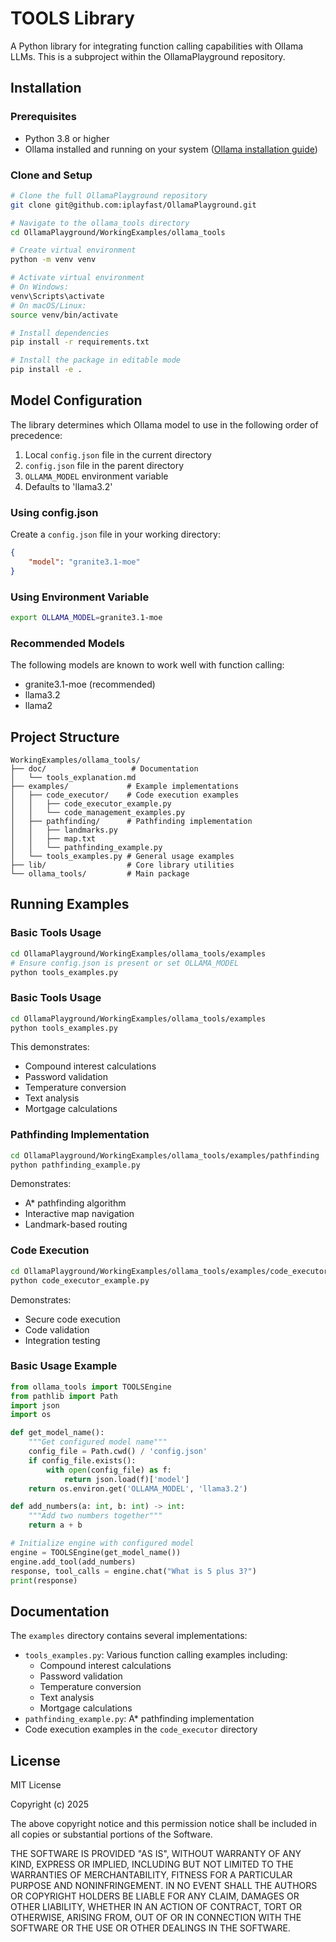 # TOOLS Library

A Python library for integrating function calling capabilities with Ollama LLMs. This is a subproject within the OllamaPlayground repository.

## Installation

### Prerequisites
- Python 3.8 or higher
- Ollama installed and running on your system ([Ollama installation guide](https://ollama.ai/download))

### Clone and Setup

```bash
# Clone the full OllamaPlayground repository
git clone git@github.com:iplayfast/OllamaPlayground.git

# Navigate to the ollama_tools directory
cd OllamaPlayground/WorkingExamples/ollama_tools

# Create virtual environment
python -m venv venv

# Activate virtual environment
# On Windows:
venv\Scripts\activate
# On macOS/Linux:
source venv/bin/activate

# Install dependencies
pip install -r requirements.txt

# Install the package in editable mode
pip install -e .
```

## Model Configuration

The library determines which Ollama model to use in the following order of precedence:

1. Local `config.json` file in the current directory
2. `config.json` file in the parent directory
3. `OLLAMA_MODEL` environment variable
4. Defaults to 'llama3.2'

### Using config.json

Create a `config.json` file in your working directory:
```json
{
    "model": "granite3.1-moe"
}
```

### Using Environment Variable
```bash
export OLLAMA_MODEL=granite3.1-moe
```

### Recommended Models
The following models are known to work well with function calling:
- granite3.1-moe (recommended)
- llama3.2
- llama2

## Project Structure
```
WorkingExamples/ollama_tools/
├── doc/                   # Documentation
│   └── tools_explanation.md
├── examples/             # Example implementations
│   ├── code_executor/    # Code execution examples
│   │   ├── code_executor_example.py
│   │   └── code_management_examples.py
│   ├── pathfinding/      # Pathfinding implementation
│   │   ├── landmarks.py
│   │   ├── map.txt
│   │   └── pathfinding_example.py
│   └── tools_examples.py # General usage examples
├── lib/                  # Core library utilities
└── ollama_tools/         # Main package
```

## Running Examples

### Basic Tools Usage
```bash
cd OllamaPlayground/WorkingExamples/ollama_tools/examples
# Ensure config.json is present or set OLLAMA_MODEL
python tools_examples.py
```
### Basic Tools Usage
```bash
cd OllamaPlayground/WorkingExamples/ollama_tools/examples
python tools_examples.py
```
This demonstrates:
- Compound interest calculations
- Password validation
- Temperature conversion
- Text analysis
- Mortgage calculations

### Pathfinding Implementation
```bash
cd OllamaPlayground/WorkingExamples/ollama_tools/examples/pathfinding
python pathfinding_example.py
```
Demonstrates:
- A* pathfinding algorithm
- Interactive map navigation
- Landmark-based routing

### Code Execution
```bash
cd OllamaPlayground/WorkingExamples/ollama_tools/examples/code_executor
python code_executor_example.py
```
Demonstrates:
- Secure code execution
- Code validation
- Integration testing

### Basic Usage Example

```python
from ollama_tools import TOOLSEngine
from pathlib import Path
import json
import os

def get_model_name():
    """Get configured model name"""
    config_file = Path.cwd() / 'config.json'
    if config_file.exists():
        with open(config_file) as f:
            return json.load(f)['model']
    return os.environ.get('OLLAMA_MODEL', 'llama3.2')

def add_numbers(a: int, b: int) -> int:
    """Add two numbers together"""
    return a + b

# Initialize engine with configured model
engine = TOOLSEngine(get_model_name())
engine.add_tool(add_numbers)
response, tool_calls = engine.chat("What is 5 plus 3?")
print(response)
```

## Documentation

The `examples` directory contains several implementations:
- `tools_examples.py`: Various function calling examples including:
  - Compound interest calculations
  - Password validation
  - Temperature conversion
  - Text analysis
  - Mortgage calculations
- `pathfinding_example.py`: A* pathfinding implementation
- Code execution examples in the `code_executor` directory

## License

MIT License

Copyright (c) 2025

The above copyright notice and this permission notice shall be included in all copies or substantial portions of the Software.

THE SOFTWARE IS PROVIDED "AS IS", WITHOUT WARRANTY OF ANY KIND, EXPRESS OR IMPLIED, INCLUDING BUT NOT LIMITED TO THE WARRANTIES OF MERCHANTABILITY, FITNESS FOR A PARTICULAR PURPOSE AND NONINFRINGEMENT. IN NO EVENT SHALL THE AUTHORS OR COPYRIGHT HOLDERS BE LIABLE FOR ANY CLAIM, DAMAGES OR OTHER LIABILITY, WHETHER IN AN ACTION OF CONTRACT, TORT OR OTHERWISE, ARISING FROM, OUT OF OR IN CONNECTION WITH THE SOFTWARE OR THE USE OR OTHER DEALINGS IN THE SOFTWARE.

